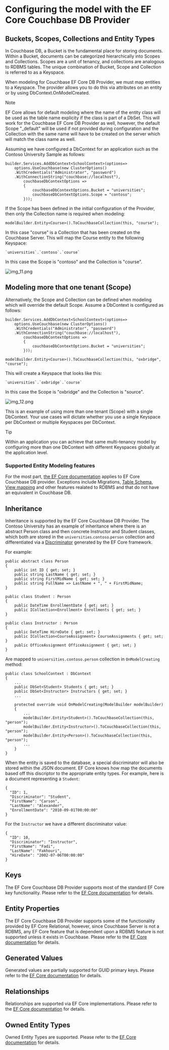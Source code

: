 # Configuring the model with the EF Core Couchbase DB Provider

## Buckets, Scopes, Collections and Entity Types
In Couchbase DB, a Bucket is the fundamental place for storing documents. Within a Bucket, documents can be categorized hierarchically into Scopes and Collections. Scopes are a unit of tenancy, and collections are analogous to RDBMS tables. The unique combination of Bucket, Scope and Collection is referred to as a Keyspace.

When modeling for Couchbase EF Core DB Provider, we must map entities to a Keyspace. The provider allows you to do this via attributes on an entity or by using DbContext.OnModelCreated.

> [!NOTE]
> EF Core allows for default modeling where the name of the entity class will be used as the table name explicity if the class is part of a DbSet<T>. This will work for the Couchbase EF Core DB Provider as well, however, the default Scope "_default" will be used if not provided during configuration and the Collection with the same name will have to be created on the server which will match the class name as well.

Assuming we have configured a DbContext for an application such as the Contoso University Sample as follows:

```
builder.Services.AddDbContext<SchoolContext>(options=>
    options.UseCouchbase(new ClusterOptions()
    .WithCredentials("Administrator", "password")
    .WithConnectionString("couchbase://localhost"),
        couchbaseDbContextOptions =>
        {
            couchbaseDbContextOptions.Bucket = "universities";
            couchbaseDbContextOptions.Scope = "contoso";
        }));
```
                                                                                                                                                                                                                                        
If the Scope has been defined in the initial configuration of the Provider, then only the Collection name is required when modeling:

```
modelBuilder.Entity<Course>().ToCouchbaseCollection(this, "course");
```

In this case "course" is a Collection that has been created on the Couchbase Server. This will map the Course entity to the following Keyspace:

```
`universities`.`contoso`.`course`
```

In this case the Scope is "contoso" and the Collection is "course".

![img_11.png](img_11.png)

## Modeling more that one tenant (Scope)

Alternatively, the Scope and Collection can be defined when modeling which will override the default Scope. Assume a DbContext is configured as follows:

```
builder.Services.AddDbContext<SchoolContext>(options=>
    options.UseCouchbase(new ClusterOptions()
    .WithCredentials("Administrator", "password")
    .WithConnectionString("couchbase://localhost"),
        couchbaseDbContextOptions =>
        {
            couchbaseDbContextOptions.Bucket = "universities";
        }));
```

```
modelBuilder.Entity<Course>().ToCouchbaseCollection(this, "oxbridge", "course");
```

This will create a Keyspace that looks like this:

```
`universities`.`oxbridge`.`course`
```

In this case the Scope is "oxbridge" and the Collection is "source".

![img_12.png](img_12.png)

This is an example of using more than one tenant (Scope) with a single DbContext. Your use cases will dictate whether you use a single Keyspace per DbContext or multiple Keyspaces per DbContext.

> [!TIP]
> Within an application you can achieve that same multi-tenancy model by configuring more than one DbContext with different Keyspaces globally at the application level.

### Supported Entity Modeling features
For the most part, [the EF Core documentation](https://learn.microsoft.com/en-us/ef/core/modeling/entity-types?tabs=data-annotations) applies to EF Core Couchbase DB provider. Exceptions include Migrations, [Table Schema](https://learn.microsoft.com/en-us/ef/core/modeling/entity-types?tabs=data-annotations#table-schema), [View mapping](https://learn.microsoft.com/en-us/ef/core/modeling/entity-types?tabs=data-annotations#view-mapping) and other features realated to RDBMS and that do not have an equivalent in Couchbase DB.

## Inheritance
Inheritance is supported by the EF Core Couchbase DB Provider. The Contoso University has an example of inheritance where there is an abstract Person class and then concrete Instructor and Student classes, which both are stored in the `universities`.`contoso`.`person` collection and differentiated via a [Discriminator](https://learn.microsoft.com/en-us/ef/core/modeling/inheritance#table-per-hierarchy-and-discriminator-configuration) generated by the EF Core framework.

For example:
```
public abstract class Person
{
    public int ID { get; set; } 
    public string LastName { get; set; }
    public string FirstMidName { get; set; }
    public string FullName => LastName + ", " + FirstMidName;
}

public class Student : Person
{
    public DateTime EnrollmentDate { get; set; }
    public ICollection<Enrollment> Enrollments { get; set; }
}

public class Instructor : Person
{
    public DateTime HireDate { get; set; }
    public ICollection<CourseAssignment> CourseAssignments { get; set; }
    public OfficeAssignment OfficeAssignment { get; set; }
}
```

Are mapped to `universities.contoso.person` collection in `OnModelCreating` method:

```
public class SchoolContext : DbContext
{
    ...
    public DbSet<Student> Students { get; set; }
    public DbSet<Instructor> Instructors { get; set; }
    ...

    protected override void OnModelCreating(ModelBuilder modelBuilder)
    {
        ...
        modelBuilder.Entity<Student>().ToCouchbaseCollection(this, "person");
        modelBuilder.Entity<Instructor>().ToCouchbaseCollection(this, "person");
        modelBuilder.Entity<Person>().ToCouchbaseCollection(this, "person");
        ...
    }
}
```

When the entity is saved to the database, a special discriminator will also be stored within the JSON document. EF Core knows how map the documents based off this discriptor to the appropriate entity types. For example, here is a document representing a `Student`:

```
{
  "ID": 1,
  "Discriminator": "Student",
  "FirstName": "Carson",
  "LastName": "Alexander",
  "EnrollmentDate": "2010-09-01T00:00:00"
}
```
For the `Instructor` we have a different discriminator value:
```
{
  "ID": 10,
  "Discriminator": "Instructor",
  "FirstName": "Fadi",
  "LastName": "Fakhouri",
  "HireDate": "2002-07-06T00:00:00"
}
```
## Keys
The EF Core Couchbase DB Provider supports most of the standard EF Core key functionality. Please refer to the [EF Core documentation](https://learn.microsoft.com/en-us/ef/core/modeling/keys?tabs=data-annotations) for details.

## Entity Properties
The EF Core Couchbase DB Provider supports some of the functionality provided by EF Core Relational, however, since Couchbase Server is not a RDBMS, any EF Core feature that is dependent upon a RDBMS feature is not supported unless it exists in Couchbase. Please refer to the [EF Core documentation](https://learn.microsoft.com/en-us/ef/core/modeling/entity-properties?tabs=data-annotations%2Cwithout-nrt) for details.

## Generated Values
Generated values are partially supported for GUID primary keys. Please refer to the [EF Core documentation](https://learn.microsoft.com/en-us/ef/core/modeling/generated-properties?tabs=data-annotations) for details.

## Relationships
Relationships are supported via EF Core implementations. Please refer to the [EF Core documentation](https://learn.microsoft.com/en-us/ef/core/modeling/relationships) for details.

## Owned Entity Types
Owned Entity Types are supported. Please refer to the [EF Core documentation](https://learn.microsoft.com/en-us/ef/core/modeling/owned-entities) for details.

